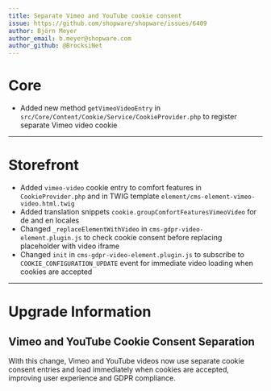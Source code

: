 ```yaml
---
title: Separate Vimeo and YouTube cookie consent
issue: https://github.com/shopware/shopware/issues/6409
author: Björn Meyer
author_email: b.meyer@shopware.com
author_github: @BrocksiNet
---
```

# Core
* Added new method `getVimeoVideoEntry` in `src/Core/Content/Cookie/Service/CookieProvider.php` to register separate Vimeo video cookie

___

# Storefront
* Added `vimeo-video` cookie entry to comfort features in `CookieProvider.php` and in TWIG template `element/cms-element-vimeo-video.html.twig`
* Added translation snippets `cookie.groupComfortFeaturesVimeoVideo` for de and en locales
* Changed `_replaceElementWithVideo` in `cms-gdpr-video-element.plugin.js` to check cookie consent before replacing placeholder with video iframe
* Changed `init` in `cms-gdpr-video-element.plugin.js` to subscribe to `COOKIE_CONFIGURATION_UPDATE` event for immediate video loading when cookies are accepted

___

# Upgrade Information

## Vimeo and YouTube Cookie Consent Separation

With this change, Vimeo and YouTube videos now use separate cookie consent entries and load immediately when cookies are accepted, improving user experience and GDPR compliance.
